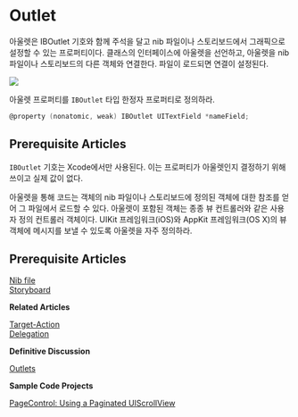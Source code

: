 # Outlet

아울렛은 IBOutlet 기호와 함께 주석을 달고 nib 파일이나 스토리보드에서 그래픽으로 설정할 수 있는 프로퍼티이다. 클래스의 인터페이스에 아울렛을 선언하고, 아울렛을 nib 파일이나 스토리보드의 다른 객체와 연결한다. 파일이 로드되면 연결이 설정된다.

![](https://github.com/junyng/study-apple-docs/tree/c4b292b17da2edc8670232ab9689281024a64f04/.gitbook/assets/outlet_generic.jpg)

아울렛 프로퍼티를 `IBOutlet` 타입 한정자 프로퍼티로 정의하라.

```objectivec
@property (nonatomic, weak) IBOutlet UITextField *nameField;
```

## Prerequisite Articles

`IBOutlet` 기호는 Xcode에서만 사용된다. 이는 프로퍼티가 아울렛인지 결정하기 위해 쓰이고 실제 값이 없다.

아울렛을 통해 코드는 객체의 nib 파일이나 스토리보드에 정의된 객체에 대한 참조를 얻어 그 파일에서 로드할 수 있다. 아울렛이 포함된 객체는 종종 뷰 컨트롤러와 같은 사용자 정의 컨트롤러 객체이다. UIKit 프레임워크\(iOS\)와 AppKit 프레임워크\(OS X\)의 뷰 객체에 메시지를 보낼 수 있도록 아울렛을 자주 정의하라.

## Prerequisite Articles

[Nib file](https://developer.apple.com/library/archive/documentation/General/Conceptual/DevPedia-CocoaCore/NibFile.html#//apple_ref/doc/uid/TP40008195-CH34)  
[Storyboard](https://developer.apple.com/library/archive/documentation/General/Conceptual/Devpedia-CocoaApp/Storyboard.html#//apple_ref/doc/uid/TP40009071-CH99-SW1)

**Related Articles**

[Target-Action](https://developer.apple.com/library/archive/documentation/General/Conceptual/Devpedia-CocoaApp/TargetAction.html#//apple_ref/doc/uid/TP40009071-CH3-SW1)  
[Delegation](https://developer.apple.com/library/archive/documentation/General/Conceptual/DevPedia-CocoaCore/Delegation.html#//apple_ref/doc/uid/TP40008195-CH14)

**Definitive Discussion**

[Outlets](https://developer.apple.com/library/archive/documentation/Cocoa/Conceptual/CocoaFundamentals/CommunicatingWithObjects/CommunicateWithObjects.html#//apple_ref/doc/uid/TP40002974-CH7-SW3)

**Sample Code Projects**

[PageControl: Using a Paginated UIScrollView](https://developer.apple.com/library/archive/samplecode/PageControl/Introduction/Intro.html#//apple_ref/doc/uid/DTS40007795)

